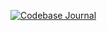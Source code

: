 [![Codebase Journal](https://i.postimg.cc/nLMsxYSf/Codebase-Journal-banner-V1.png)](https://www.nathanmwai.com)
<!--
**CodebaseJournal/CodebaseJournal** is a ✨ _special_ ✨ repository because its `README.md` (this file) appears on your GitHub profile.

Here are some ideas to get you started:

- 🔭 I’m currently working on ...
- 🌱 I’m currently learning ...
- 👯 I’m looking to collaborate on ...
- 🤔 I’m looking for help with ...
- 💬 Ask me about ...
- 📫 How to reach me: ...
- 😄 Pronouns: ...
- ⚡ Fun fact: ...
-->
